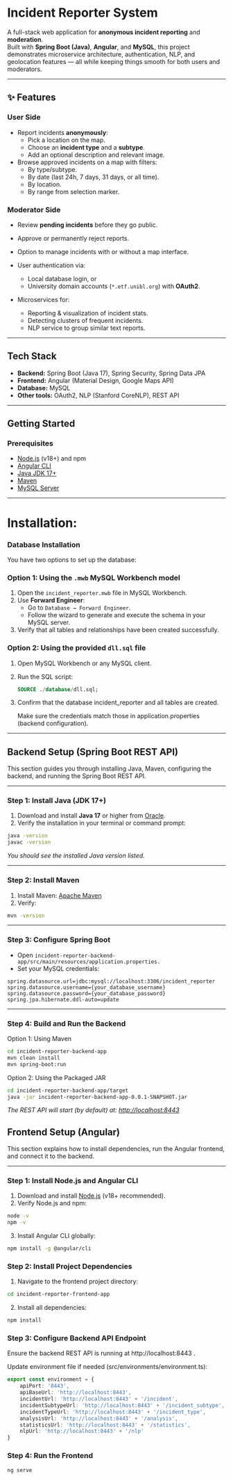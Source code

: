 # Incident Reporter System

A full-stack web application for **anonymous incident reporting** and **moderation**.  
Built with **Spring Boot (Java)**, **Angular**, and **MySQL**, this project demonstrates microservice architecture, authentication, NLP, and geolocation features — all while keeping things smooth for both users and moderators.

---

## ✨ Features

### User Side

- Report incidents **anonymously**:
  - Pick a location on the map.
  - Choose an **incident type** and a **subtype**.
  - Add an optional description and relevant image.
- Browse approved incidents on a map with filters:
  - By type/subtype.
  - By date (last 24h, 7 days, 31 days, or all time).
  - By location.
  - By range from selection marker.

### Moderator Side

- Review **pending incidents** before they go public.
- Approve or permanently reject reports.
- Option to manage incidents with or without a map interface.

- User authentication via:
  - Local database login, or
  - University domain accounts (`*.etf.unibl.org`) with **OAuth2**.
- Microservices for:
  - Reporting & visualization of incident stats.
  - Detecting clusters of frequent incidents.
  - NLP service to group similar text reports.

---

## Tech Stack

- **Backend:** Spring Boot (Java 17), Spring Security, Spring Data JPA  
- **Frontend:** Angular (Material Design, Google Maps API)  
- **Database:** MySQL  
- **Other tools:** OAuth2, NLP (Stanford CoreNLP), REST API  

---

## Getting Started

### Prerequisites

- [Node.js](https://nodejs.org/) (v18+) and npm
- [Angular CLI](https://angular.io/cli)
- [Java JDK 17+](https://www.oracle.com/java/technologies/javase/jdk17-archive-downloads.html)
- [Maven](https://maven.apache.org/)
- [MySQL Server](https://dev.mysql.com/downloads/)

---

# Installation:

### Database Installation

You have two options to set up the database:

### Option 1: Using the `.mwb` MySQL Workbench model

1. Open the `incident_reporter.mwb` file in MySQL Workbench.
2. Use **Forward Engineer**:
   - Go to `Database → Forward Engineer`.
   - Follow the wizard to generate and execute the schema in your MySQL server.
3. Verify that all tables and relationships have been created successfully.

### Option 2: Using the provided `dll.sql` file

1. Open MySQL Workbench or any MySQL client.
2. Run the SQL script:

   ```sql
   SOURCE ./database/dll.sql;
   ```

3. Confirm that the database incident_reporter and all tables are created.

    Make sure the credentials match those in application.properties (backend configuration).

---

## Backend Setup (Spring Boot REST API)

This section guides you through installing Java, Maven, configuring the backend, and running the Spring Boot REST API.

---

### Step 1: Install Java (JDK 17+)

1. Download and install **Java 17** or higher from [Oracle](https://www.oracle.com/java/technologies/javase/jdk17-archive-downloads.html).
2. Verify the installation in your terminal or command prompt:

```bash
java -version
javac -version
```

_You should see the installed Java version listed._

---

### Step 2: Install Maven

1. Install Maven: [Apache Maven](https://maven.apache.org/)
2. Verify:

```bash
mvn -version
```

---

### Step 3: Configure Spring Boot

- Open `incident-reporter-backend-app/src/main/resources/application.properties.`
- Set your MySQL credentials:

```properties
spring.datasource.url=jdbc:mysql://localhost:3306/incident_reporter
spring.datasource.username={your_database_username}
spring.datasource.password={your_database_password}
spring.jpa.hibernate.ddl-auto=update
```

---

### Step 4: Build and Run the Backend

Option 1: Using Maven

```bash
cd incident-reporter-backend-app
mvn clean install
mvn spring-boot:run
```

Option 2: Using the Packaged JAR

```bash
cd incident-reporter-backend-app/target
java -jar incident-reporter-backend-app-0.0.1-SNAPSHOT.jar
```

_The REST API will start (by default) at: <http://localhost:8443>_

## Frontend Setup (Angular)

This section explains how to install dependencies, run the Angular frontend, and connect it to the backend.

---

### Step 1: Install Node.js and Angular CLI

1. Download and install [Node.js](https://nodejs.org/) (v18+ recommended).
2. Verify Node.js and npm:

```bash
node -v
npm -v
```

3. Install Angular CLI globally:

```bash
npm install -g @angular/cli
```

### Step 2: Install Project Dependencies

1. Navigate to the frontend project directory:

```bash
cd incident-reporter-frontend-app
```

2. Install all dependencies:

```bash
npm install
```

### Step 3: Configure Backend API Endpoint

Ensure the backend REST API is running at http://localhost:8443
.

Update environment file if needed (src/environments/environment.ts):

```typescript
export const environment = {
    apiPort: '8443',
    apiBaseUrl: 'http://localhost:8443',
    incidentUrl: 'http://localhost:8443' + '/incident',
    incidentSubtypeUrl: 'http://localhost:8443' + '/incident_subtype',
    incidentTypeUrl: 'http://localhost:8443' + '/incident_type',
    analysisUrl: 'http://localhost:8443' + '/analysis',
    statisticsUrl: 'http://localhost:8443' + '/statistics',
    nlpUrl: 'http://localhost:8443' + '/nlp'
}
```

### Step 4: Run the Frontend

```bash
ng serve
```
